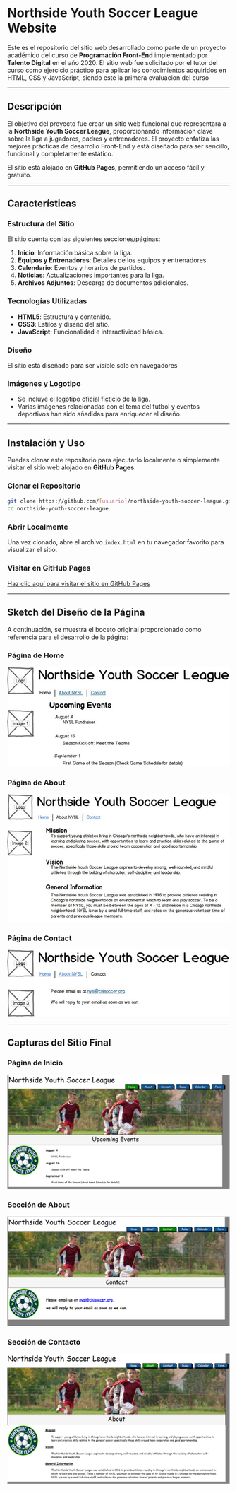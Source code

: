 # Northside Youth Soccer League Website

Este es el repositorio del sitio web desarrollado como parte de un proyecto académico del curso de **Programación Front-End** implementado por **Talento Digital** en el año 2020. El sitio web fue solicitado por el tutor del curso como ejercicio práctico para aplicar los conocimientos adquiridos en HTML, CSS y JavaScript, siendo este la primera evaluacion del curso

---

## Descripción

El objetivo del proyecto fue crear un sitio web funcional que representara a la **Northside Youth Soccer League**, proporcionando información clave sobre la liga a jugadores, padres y entrenadores. El proyecto enfatiza las mejores prácticas de desarrollo Front-End y está diseñado para ser sencillo, funcional y completamente estático.

El sitio está alojado en **GitHub Pages**, permitiendo un acceso fácil y gratuito.

---

## Características

### Estructura del Sitio
El sitio cuenta con las siguientes secciones/páginas:
1. **Inicio**: Información básica sobre la liga.
2. **Equipos y Entrenadores**: Detalles de los equipos y entrenadores.
3. **Calendario**: Eventos y horarios de partidos.
4. **Noticias**: Actualizaciones importantes para la liga.
5. **Archivos Adjuntos**: Descarga de documentos adicionales.

### Tecnologías Utilizadas
- **HTML5**: Estructura y contenido.
- **CSS3**: Estilos y diseño del sitio.
- **JavaScript**: Funcionalidad e interactividad básica.

### Diseño 
El sitio está diseñado para ser visible solo en navegadores

### Imágenes y Logotipo
- Se incluye el logotipo oficial ficticio de la liga.
- Varias imágenes relacionadas con el tema del fútbol y eventos deportivos han sido añadidas para enriquecer el diseño.

---

## Instalación y Uso

Puedes clonar este repositorio para ejecutarlo localmente o simplemente visitar el sitio web alojado en **GitHub Pages**.

### Clonar el Repositorio
```bash
git clone https://github.com/[usuario]/northside-youth-soccer-league.git
cd northside-youth-soccer-league
```

### Abrir Localmente
Una vez clonado, abre el archivo `index.html` en tu navegador favorito para visualizar el sitio.

### Visitar en GitHub Pages
[Haz clic aquí para visitar el sitio en GitHub Pages](https://carlosvleon.github.io/NYSL_desarrollo_html/)

---

## Sketch del Diseño de la Página

A continuación, se muestra el boceto original proporcionado como referencia para el desarrollo de la página:

### Página de Home
![Sketch del diseño de la pagina home](assets/img/readme/sketch_1.jpg)

### Página de About
![Sketch del diseño de la pagina about](assets/img/readme/sketch_2.jpg)

### Página de Contact
![Sketch del diseño de la pagina contact](assets/img/readme/sketch_3.jpg)

---

## Capturas del Sitio Final

### Página de Inicio
![Captura de la página de inicio](assets/img/readme/screen_final_1.png)

### Sección de About
![Captura de la sección de About](assets/img/readme/screen_final_2.png)

### Sección de Contacto
![Captura de la sección de contacto](assets/img/readme/screen_final_3.png)
